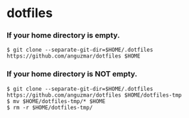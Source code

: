 # dotfiles

### If your home directory is empty.
```shell
$ git clone --separate-git-dir=$HOME/.dotfiles https://github.com/anguzmar/dotfiles $HOME
```

### If your home directory is **NOT** empty.
```shell
$ git clone --separate-git-dir=$HOME/.dotfiles https://github.com/anguzmar/dotfiles $HOME/dotfiles-tmp
$ mv $HOME/dotfiles-tmp/* $HOME
$ rm -r $HOME/dotfiles-tmp/
```
